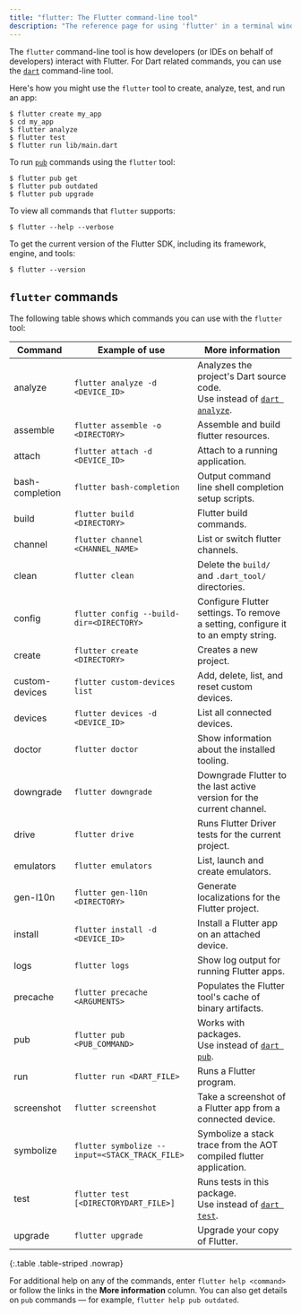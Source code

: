 ```yaml
---
title: "flutter: The Flutter command-line tool"
description: "The reference page for using 'flutter' in a terminal window."
---
```


The `flutter` command-line tool is how developers (or IDEs on behalf of
developers) interact with Flutter. For Dart related commands,
you can use the [`dart`][] command-line tool.

Here's how you might use the `flutter` tool to create, analyze, test, and run an
app:

```console
$ flutter create my_app
$ cd my_app
$ flutter analyze
$ flutter test
$ flutter run lib/main.dart
```

To run [`pub`][`dart pub`] commands using the `flutter` tool:

```console
$ flutter pub get
$ flutter pub outdated
$ flutter pub upgrade
```

To view all commands that `flutter` supports:

```console
$ flutter --help --verbose
```

To get the current version of the Flutter SDK, including its framework, engine,
and tools:

```console
$ flutter --version
```

## `flutter` commands

The following table shows which commands you can use with the `flutter` tool:

| Command         | Example of use                                 | More information                                                                  |
|-----------------|------------------------------------------------|-----------------------------------------------------------------------------------|
| analyze         | `flutter analyze -d <DEVICE_ID>`               | Analyzes the project's Dart source code.<br>Use instead of [`dart analyze`][].    |
| assemble        | `flutter assemble -o <DIRECTORY>`              | Assemble and build flutter resources.                                             |
| attach          | `flutter attach -d <DEVICE_ID>`                | Attach to a running application.                                                  |
| bash-completion | `flutter bash-completion`                      | Output command line shell completion setup scripts.                               |
| build           | `flutter build <DIRECTORY>`                    | Flutter build commands.                                                           |
| channel         | `flutter channel <CHANNEL_NAME>`               | List or switch flutter channels.                                                  |
| clean           | `flutter clean`                                | Delete the `build/` and `.dart_tool/` directories.                                |
| config          | `flutter config --build-dir=<DIRECTORY>`       | Configure Flutter settings. To remove a setting, configure it to an empty string. |
| create          | `flutter create <DIRECTORY>`                   | Creates a new project.                                                            |
| custom-devices  | `flutter custom-devices list`                  | Add, delete, list, and reset custom devices.                                      |
| devices         | `flutter devices -d <DEVICE_ID>`               | List all connected devices.                                                       |
| doctor          | `flutter doctor`                               | Show information about the installed tooling.                                     |
| downgrade       | `flutter downgrade`                            | Downgrade Flutter to the last active version for the current channel.             |
| drive           | `flutter drive`                                | Runs Flutter Driver tests for the current project.                                |
| emulators       | `flutter emulators`                            | List, launch and create emulators.                                                |
| gen-l10n        | `flutter gen-l10n <DIRECTORY>`                 | Generate localizations for the Flutter project.                                   |
| install         | `flutter install -d <DEVICE_ID>`               | Install a Flutter app on an attached device.                                      |
| logs            | `flutter logs`                                 | Show log output for running Flutter apps.                                         |
| precache        | `flutter precache <ARGUMENTS>`                 | Populates the Flutter tool's cache of binary artifacts.                           |
| pub             | `flutter pub <PUB_COMMAND>`                    | Works with packages.<br>Use instead of [`dart pub`][].                            |
| run             | `flutter run <DART_FILE>`                      | Runs a Flutter program.                                                           |
| screenshot      | `flutter screenshot`                           | Take a screenshot of a Flutter app from a connected device.                       |
| symbolize       | `flutter symbolize --input=<STACK_TRACK_FILE>` | Symbolize a stack trace from the AOT compiled flutter application.                |
| test            | `flutter test [<DIRECTORYDART_FILE>]`          | Runs tests in this package.<br>Use instead of [`dart test`][`dart test`].         |
| upgrade         | `flutter upgrade`                              | Upgrade your copy of Flutter.                                                     |

{:.table .table-striped .nowrap}

For additional help on any of the commands, enter `flutter help <command>`
or follow the links in the **More information** column.
You can also get details on `pub` commands — for example,
`flutter help pub outdated`.

[`dart`]: {{site.dart-site}}/tools/dart-tool
[`dart analyze`]: {{site.dart-site}}/tools/dart-analyze
[`dart format`]: {{site.dart-site}}/tools/dart-format
[`dart pub`]: {{site.dart-site}}/tools/dart-pub
[`dart test`]: {{site.dart-site}}/tools/dart-test
